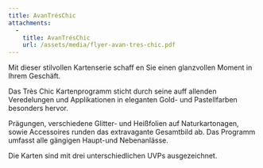```yaml
---
title: AvanTrésChic
attachments:
  -
    title: AvanTrésChic
    url: /assets/media/flyer-avan-tres-chic.pdf
---
```

Mit dieser stilvollen Kartenserie schaff en Sie einen glanzvollen Moment in Ihrem Geschäft.

Das Très Chic Kartenprogramm sticht durch seine auff allenden Veredelungen und Applikationen in eleganten Gold- und Pastellfarben besonders hervor.

Prägungen, verschiedene Glitter- und Heißfolien auf Naturkartonagen, sowie Accessoires runden das extravagante Gesamtbild ab. Das Programm umfasst alle gängigen Haupt-und Nebenanlässe.

Die Karten sind mit drei unterschiedlichen UVPs ausgezeichnet.

